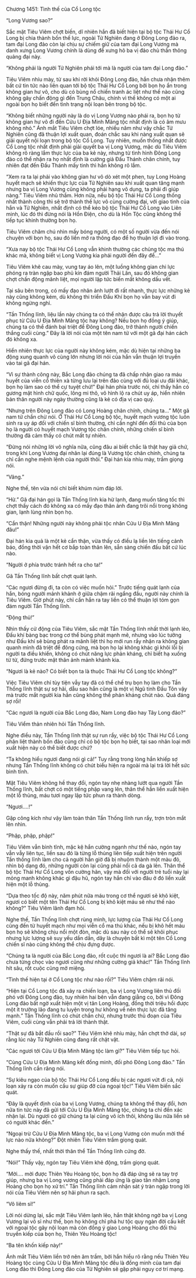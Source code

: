 




Chương 1451: Tình thế của Cổ Long tộc


“Long Vương sao?”

Sắc mặt Tiêu Viêm chợt biến, dĩ nhiên hắn đã biết hiện tại bộ tộc Thái Hư Cổ Long bị chia thành bốn thế lực, ngoài Tử Nghiên đang ở Đông Long đảo ra, tam đại Long đảo còn lại chịu sự chiếm giữ của tam đại Long Vương mà danh xưng Long Vương chính là dùng để xưng hô ba vị đảo chủ thần thông quảng đại này.

“Không phải là người Tử Nghiên phái tới mà là người của tam đại Long đảo.”

Tiêu Viêm nhíu mày, từ sau khi rời khỏi Đông Long đảo, hắn chưa nhận thêm bất cứ tin tức nào liên quan tới bộ tộc Thái Hư Cổ Long bởi bọn họ ẩn trong không gian hư vô, cho dù có bùng nổ chiến tranh ác liệt như thế nào cũng không gây chấn động gì đến Trung Châu, chính vì thế không có một ai ngoài bọn họ biết đến tình trạng nội loạn bên trong bộ tộc.

“Không biết những người này là do vị Long Vương nào phái ra, bọn họ từ không gian hư vô đi đến Cửu U Địa Minh Mãng tộc nhất định là có âm mưu không nhỏ.” Ánh mắt Tiêu Viêm chợt lóe, nhiều năm như vậy chắc Tử Nghiên cũng đã thuận lợi xuất quan, đoán chắc sau khi nàng xuất quan sẽ giải quyết nội loạn trong bộ tộc Cổ Long. Tuy nhiên, muốn thống nhất được Cổ Long tộc nhất định phải giải quyết ba vị Long Vương, mặc dù Tiêu Viêm không rõ ràng lắm thực lực của ba kẻ này, nhưng từ tình hình Đông Long đảo có thể nhận ra họ nhất định là cường giả Đấu Thánh chân chính, tuy nhiên đạt đến Đấu Thánh mấy tinh thì hắn không rõ lắm.

“Xem ra ta lại phải vào không gian hư vô dò xét một phen, tuy Long Hoàng huyết mạch sẽ khiến thực lực của Tử Nghiên sau khi xuất quan tăng mạnh nhưng ba vị Long Vương cũng không phải hạng vô dụng, ta phải đi giúp nàng.” Tiêu Viêm nhủ thầm. Hơn nữa, nếu bộ tộc Thái Hư Cổ Long thống nhất thành công thì sẽ trở thành thế lực vô cùng cường đại, với giao tình của hắn và Tử Nghiên, nhất định có thể kéo bộ tộc Thái Hư Cổ Long vào Liên minh, lúc đó thì đừng nói là Hồn Điện, cho dù là Hồn Tộc cũng không thể tiếp tục khinh thường bọn họ.

Tiêu Viêm chăm chú nhìn mấy bóng người, có một số người vừa đến nói chuyện với bọn họ, sau đó liền mở ra thông đạo để họ thuận lợi đi vào trong.

“Xưa nay bộ tộc Thái Hư Cổ Long vẫn khinh thường các chủng tộc ma thú khác mà, không biết vị Long Vương kia phái người đến đây để…”

Tiêu Viêm khẽ cau mày, vung tay áo lên, một luồng không gian chi lực phóng ra tràn ngập bao phủ kín đám người Thải Lân, sau đó không gian chợt chấn động mãnh liệt, mọi người lập tức biến mất không dấu vết.

Tại sâu bên trong, có mấy đạo nhân ảnh lướt đi rất nhanh, thực lực những kẻ này cũng không kém, dù không thi triển Đấu Khí bọn họ vẫn bay vút đi không ngừng nghỉ.

“Tần Thống lĩnh, liệu lần này chúng ta có thể nhận được câu trả lời thuyết phục từ Cửu U Địa Minh Mãng tộc hay không? Nếu bọn họ đồng ý giúp, chúng ta có thể đánh bại triệt để Đông Long đảo, trở thành người chiến thắng cuối cùng.” Đây là lời nói của một tên nam tử với một gã đại hán cách đó không xa.

Hiển nhiên thực lực của người này không kém, mặc dù hiện tại những ba động xung quanh vô cùng lớn nhưng lời nói của hắn vẫn thuận lợi truyền vào tai gã đại hán.

“Vì sự thành công này, Bắc Long đảo chúng ta đã chấp nhận giao ra máu huyết của viễn cổ thiên xà từng lưu lại trên đảo cùng với đủ loại ưu đãi khác, bọn họ làm sao có thể cự tuyệt chứ!” Đại hán phía trước nói, chỉ thấy hắn có gương mặt hình chữ quốc, lông mi thô, vô hình lộ ra chút uy áp, hiển nhiên bản thân người này ngày thường cũng là kẻ có địa vị cao quý.

“Nhưng trên Đông Long đảo có Long Hoàng chân chính, chúng ta…” Một gã nam tử chần chừ nói. Ở Thái Hư Cổ Long bộ tộc, huyết mạch vương tộc luôn sinh ra uy áp đối với chiến sĩ bình thường, chỉ cần nghĩ đến đối thủ của bọn họ là người có huyết mạch Vương tộc chân chính, những chiến sĩ bình thường đã cảm thấy có chút mất tự nhiên.

“Đừng nói những lời vô nghĩa nữa, cũng đâu ai biết chắc là thật hay giả chứ, trong khi Long Vương đại nhân lại đúng là Vương tộc chân chính, chúng ta chỉ cần nghe mệnh lệnh của người thôi.” Đại hán kia nhíu mày, trầm giọng nói.

“Vâng.”

Nghe thế, tên vừa nói chỉ biết khúm núm đáp lời.

“Hừ.” Gã đại hán gọi là Tần Thống lĩnh kia hừ lạnh, đang muốn tăng tốc thì chợt thấy cách đó không xa có mấy đạo thân ảnh đang trôi nổi trong không gian, lạnh lùng nhìn bọn họ.

“Cẩn thận! Những người này không phải tộc nhân Cửu U Địa Minh Mãng đâu!”

Đại hán kia quả là một kẻ cẩn thận, vừa thấy có điều lạ liền lên tiếng cảnh báo, đồng thời vận hết cơ bắp toàn thân lên, sẵn sàng chiến đấu bất cứ lúc nào.

“Người ở phía trước tránh hết ra cho ta!”

Gã Tần Thống lĩnh bất chợt quát lạnh.

“Các ngươi đừng đi, ta còn có việc muốn hỏi.” Trước tiếng quát lạnh của hắn, bóng người mảnh khảnh ở giữa chậm rãi ngẩng đầu, người này chính là Tiêu Viêm. Giờ phút này, chỉ cần hắn ra tay liền có thể thuận lợi tóm gọn đám người Tần Thống lĩnh.

“Động thủ!”

Nhìn thấy cử động của Tiêu Viêm, sắc mặt Tần Thống lĩnh nhất thời lạnh lẽo, Đấu khí bàng bạc trong cơ thể bùng phát mạnh mẽ, nhưng vào lúc tưởng như Đấu khí sẽ bùng phát ra mãnh liệt thì họ mới run rẩy nhận ra không gian quanh mình đã triệt để đông cứng, mà bọn họ lại không khác gì khôi lỗi bị người ta điều khiển, không có chút năng lực phản kháng, chỉ biết hạ xuống từ từ, đứng trước mặt thân ảnh mảnh khảnh kia.

“Ngươi là kẻ nào? Có biết bọn ta là thuộc Thái Hư Cổ Long tộc không?”

Việc Tiêu Viêm chỉ tùy tiện vẫy tay đã có thể chế trụ bọn họ làm cho Tần Thống lĩnh thật sự sợ hãi, dẫu sao hắn cũng là một vị Ngũ tinh Đấu Tôn vậy mà trước mắt người kia hắn cũng không thể phản kháng chút nào. Quá đáng sợ rồi!

“Các ngươi là người của Bắc Long đảo, Nam Long đảo hay Tây Long đảo?”

Tiêu Viểm thản nhiên hỏi Tần Thống lĩnh.

Nghe điều này, Tần Thống lĩnh thật sự run rẩy, việc bộ tộc Thái Hư Cổ Long phân liệt thành bốn đảo cũng chỉ có bộ tộc bọn họ biết, tại sao nhân loại mới xuất hiện này có thể biết được chứ?

“Ta không hiểu ngươi đang nói gì cả!” Tuy rằng trong lòng hắn khiếp sợ nhưng Tần Thống lĩnh không có chút biểu hiện ra ngoài mà lại trả lời hết sức bình tĩnh.

Mặt Tiêu Viêm không hề thay đổi, ngón tay nhẹ nhàng lướt qua người Tần Thống lĩnh, bất chợt có một tiếng phập vang lên, thân thể hắn liền xuất hiện một lỗ thủng, máu tươi ngay lập tức phun ra thành dòng.

“Ngươi….!”

Gặp công kích như vậy làm toàn thân Tần Thống lĩnh run rẩy, trợn tròn mắt lên nhìn.

“Phập, phập, phập!”

Tiêu Viêm vẫn bình tĩnh, mặc kệ hắn cường ngạnh như thế nào, ngón tay vẫn vẫy liên tục, liền sau đó là từng lỗ thủng liên tiếp xuất hiện trên người Tần thống lĩnh làm cho cả người hắn giờ đã bị nhuộm thành một màu đỏ, nhìn bộ dạng đó, những người còn lại cũng phải nổi cả da gà lên. Thân thể bộ tộc Thái Hư Cổ Long vốn cường hãn, vậy mà đối với người trẻ tuổi này lại mỏng manh không khác gì đậu hũ, ngón tay hắn chỉ vào đâu ở đó liền xuất hiện một lỗ thủng.

“Dựa theo tốc độ này, năm phút nữa máu trong cơ thể ngươi sẽ khô kiệt, ngươi có biết một tên Thái Hư Cổ Long bị khô kiệt máu sẽ như thế nào không?” Tiêu Viêm lãnh đạm hỏi.

Nghe thế, Tần Thống lĩnh chợt rùng mình, lực lượng của Thái Hư Cổ Long cũng đến từ huyết mạch như mọi viễn cổ ma thú khác, nếu bị khô hết máu bọn họ sẽ không chịu nổi một đòn, mặc dù sau này có thể sẽ khôi phục nhưng lực lượng sẽ suy yếu dần dần, dây là chuyện bất kì một tên Cổ Long chiến sĩ nào cũng không thể chịu đựng được.

“Chúng ta là người của Bắc Long đảo, rốt cuộc thì ngươi là ai? Bắc Long đảo chưa từng chọc vào ngươi cũng như những cường giả khác!” Tần Thống lĩnh hít sâu, rốt cuộc cũng mở miệng.

“Tình thế hiện tại ở Cổ Long tộc như nào rồi?” Tiêu Viêm chậm rãi nói.

“Hiện tại Cổ Long tộc đã xảy ra chiến loạn, ba vị Long Vương liên thủ đối phó với Đông Long đảo, tuy nhiên hai bên vẫn đang giằng co, bởi vì Đông Long đảo bất ngờ xuất hiện một vị tân Long Hoàng, đồng thời triệu hồi được một ít trưởng lão đang tu luyện trong hư không về nên thực lực đã tăng mạnh.” Tần Thống lĩnh có chút chần chừ, nhưng trước thủ đoạn của Tiêu Viêm, cuối cùng vẫn phải trả lời thành thật.

“Thật sự đã bắt đầu rồi sao?” Tiêu Viêm khẽ nhíu mày, hắn chợt thở dài, sợ rằng lúc này Tử Nghiên cũng đang rất chật vật.

“Các ngươi tới Cửu U Địa Minh Mãng tộc làm gì?” Tiêu Viêm tiếp tục hỏi.

“Cùng Cửu U Địa Minh Mãng kết đồng minh, đối phó Đông Long đảo.” Tần Thống lĩnh cắn răng nói.

“Sự kiêu ngạo của bộ tộc Thái Hư Cổ Long đều bị các ngươi vứt đi cả, nội loạn xảy ra còn muốn cầu sự giúp đỡ của ngoại tộc!” Tiêu Viêm biến sắc quát.

“Đây là quyết định của ba vị Long Vương, chúng ta không thể thay đổi, hơn nữa tin tức này đã gửi tới Cửu U Địa Minh Mãng tộc, chúng ta chỉ đến xác nhận lại. Dù ngươi có giữ chúng ta lại cũng vô ích thôi, không lâu nữa liền sẽ có người khác đến.”

“Ngoại trừ Cửu U Địa Minh Mãng tộc, ba vị Long Vương còn muốn mời thế lực nào nữa không?” Đột nhiên Tiêu Viêm trầm giọng quát.

Nghe thấy thế, nhất thời thân thể Tần Thống lĩnh cứng đờ.

“Nói!” Thấy vậy, ngón tay Tiêu Viêm khẽ động, trầm giọng quát.

“Mời…. mời được Thiên Yêu Hoàng tộc, bọn họ đã đáp ứng sẽ ra tay trợ giúp, nhưng ba vị Long vương cũng phải đáp ứng là giao tân nhậm Long Hoàng cho bọn họ xử trí.” Tần Thống lĩnh cảm nhận sát ý tràn ngập trong lời nói của Tiêu Viêm nên sợ hãi phun ra sạch.

“Vô liêm sỉ!”

Lời nói dừng lại, sắc mặt Tiêu Viêm lạnh lẽo, hắn thật không ngờ ba vị Long Vương lại vô sỉ như thế, bọn họ không chỉ phá hư tộc quy ngàn đời cấu kết với ngoại tộc gây nội loạn mà còn đồng ý giao Long Hoàng cho đối thủ truyền kiếp của bọn họ, Thiên Yêu Hoàng tộc!

“Ba tên khốn kiếp này!”

Ánh mắt Tiêu Viêm liền trở nên âm trầm, bởi hắn hiểu rõ rằng nếu Thiên Yêu Hoàng tộc cùng Cửu U Địa Minh Mãng tộc đều là đồng minh của tam đại Long đảo thì Đông Long đảo của Tử Nghiên sẽ gặp phải nguy cơ trí mạng.




